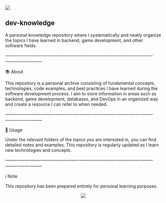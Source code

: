 <img src="https://img.shields.io/badge/status-Actively%20Learning-brightgreen?style=for-the-badge"/>

## dev-knowledge

A personal knowledge repository where I systematically and neatly organize the topics I have learned in backend, game development, and other software fields.

⸻⸻⸻⸻⸻⸻⸻⸻⸻⸻⸻⸻⸻⸻⸻

📚 About

This repository is a personal archive consisting of fundamental concepts, technologies, code examples, and best practices I have learned during the software development process. I aim to store information in areas such as backend, game development, databases, and DevOps in an organized way and create a resource I can refer to when needed.

⸻⸻⸻⸻⸻⸻⸻⸻⸻⸻⸻⸻⸻⸻⸻

🚀 Usage

Under the relevant folders of the topics you are interested in, you can find detailed notes and examples. This repository is regularly updated as I learn new technologies and concepts.

⸻⸻⸻⸻⸻⸻⸻⸻⸻⸻⸻⸻⸻⸻⸻

ℹ️ Note

This repository has been prepared entirely for personal learning purposes.
<p align="center">
  <img src="https://capsule-render.vercel.app/api?type=waving&color=0:0f2027,50:203a43,100:2c5364&height=200&section=footer&text=Thanks%20for%20visiting!%20🚀&fontSize=30&fontColor=ffffff" />
</p>

